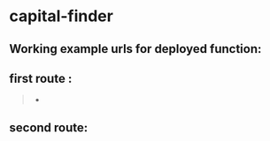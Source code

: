 # capital-finder

## Working example urls for deployed function:

## first route :

> -

## second route:
